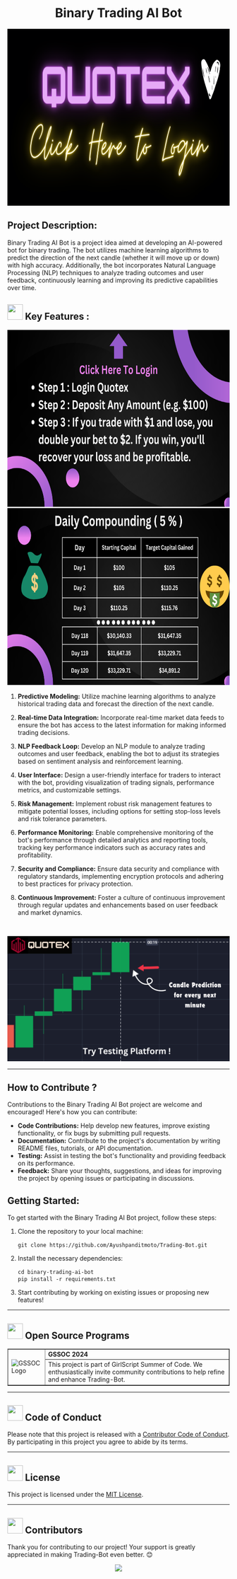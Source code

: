 <div align="center">
  <h1>Binary Trading AI Bot</h1>
</div>

<!-- Image with button link -->
<!-- text link no images -->
<a href="https://panditrader.vercel.app/quotex">
   <img src="./image/main.png" width="1000" height="400">
</a>

## Project Description:

Binary Trading AI Bot is a project idea aimed at developing an AI-powered bot for binary trading. The bot utilizes machine learning algorithms to predict the direction of the next candle (whether it will move up or down) with high accuracy. Additionally, the bot incorporates Natural Language Processing (NLP) techniques to analyze trading outcomes and user feedback, continuously learning and improving its predictive capabilities over time.

<div>
  <h2><img src="https://github.com/Meetjain1/wanderlust/assets/133582566/1ee5934a-27be-4502-a7bf-e6a8c78fe5a3" width="35" height="35"> Key Features : </h2>
</div>

<a href="https://panditrader.vercel.app/quotex">
   <img src="./image/case1.png" width="1000" height="400">
</a>

<a href="https://panditrader.vercel.app/quotex">
   <img src="./image/case2.png" width="1000" height="400">
</a>

1. **Predictive Modeling:** Utilize machine learning algorithms to analyze historical trading data and forecast the direction of the next candle.

2. **Real-time Data Integration:** Incorporate real-time market data feeds to ensure the bot has access to the latest information for making informed trading decisions.

3. **NLP Feedback Loop:** Develop an NLP module to analyze trading outcomes and user feedback, enabling the bot to adjust its strategies based on sentiment analysis and reinforcement learning.

4. **User Interface:** Design a user-friendly interface for traders to interact with the bot, providing visualization of trading signals, performance metrics, and customizable settings.

5. **Risk Management:** Implement robust risk management features to mitigate potential losses, including options for setting stop-loss levels and risk tolerance parameters.

6. **Performance Monitoring:** Enable comprehensive monitoring of the bot's performance through detailed analytics and reporting tools, tracking key performance indicators such as accuracy rates and profitability.

7. **Security and Compliance:** Ensure data security and compliance with regulatory standards, implementing encryption protocols and adhering to best practices for privacy protection.

8. **Continuous Improvement:** Foster a culture of continuous improvement through regular updates and enhancements based on user feedback and market dynamics.

<br>

[![Binary Trading AI Bot](./image/main_new.png)](https://panditrader.vercel.app/quotex)

<hr>

## How to Contribute ?

Contributions to the Binary Trading AI Bot project are welcome and encouraged! Here's how you can contribute:

- **Code Contributions:** Help develop new features, improve existing functionality, or fix bugs by submitting pull requests.
- **Documentation:** Contribute to the project's documentation by writing README files, tutorials, or API documentation.
- **Testing:** Assist in testing the bot's functionality and providing feedback on its performance.
- **Feedback:** Share your thoughts, suggestions, and ideas for improving the project by opening issues or participating in discussions.

## Getting Started:

To get started with the Binary Trading AI Bot project, follow these steps:

1. Clone the repository to your local machine:
   ```
   git clone https://github.com/Ayushpanditmoto/Trading-Bot.git
   ```

2. Install the necessary dependencies:
   ```
   cd binary-trading-ai-bot
   pip install -r requirements.txt
   ```

3. Start contributing by working on existing issues or proposing new features!

<hr>
<!-- Open Source Programs -->
  <div>
    <h2><img src="https://github.com/Tarikul-Islam-Anik/Animated-Fluent-Emojis/blob/master/Emojis/Hand%20gestures/Flexed%20Biceps.png?raw=true" width="35" height="35" > Open Source Programs</h2>
  </div>

  <table border="1" cellpadding="10">
        <tr>
            <td rowspan="2">
                <img src="https://github.com/Meetjain1/wanderlust/assets/133582566/21b2bc42-bdd5-487a-a083-1b262c2f6d9b" alt="GSSOC Logo" width="100" height="55">
            </td>
            <td>
                <strong>GSSOC 2024</strong>
            </td>
        </tr>
        <tr>
            <td>
               This project is part of GirlScript Summer of Code. We enthusiastically invite community contributions to help refine and enhance Trading-Bot.
            </td>
        </tr>
    </table>
<hr>

<!-- Code of conduct -->
<div>
<h2><img src = "https://raw.githubusercontent.com/Tarikul-Islam-Anik/Animated-Fluent-Emojis/master/Emojis/Hand%20gestures/Handshake.png" width="35" height="35"> Code of Conduct</h2>
</div>

Please note that this project is released with a [Contributor Code of Conduct](/Code_Of_Conduct.md). By participating in this project you agree to abide by its terms.

<hr>

<!-- License -->
<div>
<h2><img src = "https://raw.githubusercontent.com/Tarikul-Islam-Anik/Animated-Fluent-Emojis/master/Emojis/Objects/Page%20with%20Curl.png" width="35" height="35"> License</h2>
</div>

This project is licensed under the [MIT License](./LICENSE).

<hr>
 <!-- Cotributors -->
<div>
  <h2><img src="https://raw.githubusercontent.com/Tarikul-Islam-Anik/Animated-Fluent-Emojis/master/Emojis/Smilies/Red%20Heart.png" width="35" height="35"> Contributors</h2>
</div>

Thank you for contributing to our project! Your support is greatly appreciated in making Trading-Bot even better. 😊

<center>
<a href="https://github.com/Ayushpanditmoto/Trading-Bot/graphs/contributors">
  <img src="https://contrib.rocks/image?repo=Ayushpanditmoto/Trading-Bot" />
</a>
</center>
